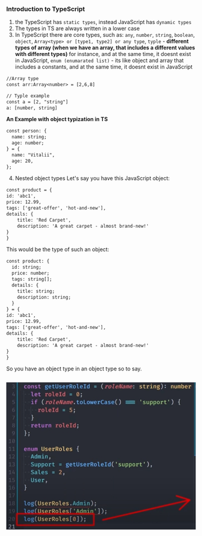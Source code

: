 ### Introduction to TypeScript

1. the TypeScript has `static types`, instead JavaScript has `dynamic types`
2. The types in TS are always written in a lower case
3. In TypeScript there are core types, such as: `any`, `number`, `string`, `boolean`, `object`, `Array<type> or [type1, type2] or any type`, `typle` - **different types of array (when we have an array, that includes a different values with different types)** for instance, and at the same time, it doesnt exist in JavaScript, `enum (enumarated list)` -  its like object and array that includes a constants, and at the same time, it doesnt exist in JavaScript

```tsx
//Array type
const arr:Array<number> = [2,6,8]
```

```tsx
// Typle example
const a = [2, "string"]
a: [number, string]
```
   **An Example with object typization in TS**

```tsx
const person: {
  name: string;
  age: number;
} = {
  name: "Vitalii",
  age: 20,
};
```

4. Nested object types
   Let's say you have this JavaScript object:

```tsx
const product = {
id: 'abc1',
price: 12.99,
tags: ['great-offer', 'hot-and-new'],
details: {
    title: 'Red Carpet',
    description: 'A great carpet - almost brand-new!'
}
}
```
This would be the type of such an object:

```tsx
const product: {
  id: string;
  price: number;
  tags: string[];
  details: {
    title: string;
    description: string;
  }
} = {
id: 'abc1',
price: 12.99,
tags: ['great-offer', 'hot-and-new'],
details: {
    title: 'Red Carpet',
    description: 'A great carpet - almost brand-new!'
}
}

```
So you have an object type in an object type so to say.


```tsx
```
!["enum"](./enum.jpg)